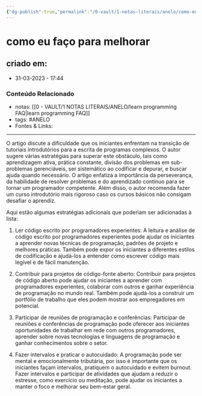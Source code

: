 ```yaml
---
{"dg-publish":true,"permalink":"/0-vault/1-notas-literais/anelo/como-eu-faco-para-melhorar/","tags":["ANELO"],"dgHomeLink":true,"dgShowLocalGraph":true,"dgShowFileTree":true,"dgEnableSearch":true}
---
```


# como eu faço para melhorar

## criado em: 
-  31-03-2023 - 17:44

### Conteúdo Relacionado
- notas: [[0 - VAULT/1 NOTAS LITERAIS/ANELO/learn programming FAQ\|learn programming FAQ]]
- tags: #ANELO
- Fontes & Links: 

---

O artigo discute a dificuldade que os iniciantes enfrentam na transição de tutoriais introdutórios para a escrita de programas complexos. O autor sugere várias estratégias para superar este obstáculo, tais como aprendizagem ativa, prática constante, divisão dos problemas em sub-problemas gerenciáveis, ser sistemático ao codificar e depurar, e buscar ajuda quando necessário. O artigo enfatiza a importância da perseverança, da habilidade de resolver problemas e do aprendizado contínuo para se tornar um programador competente. Além disso, o autor recomenda fazer um curso introdutório mais rigoroso caso os cursos básicos não consigam desafiar o aprendiz.

Aqui estão algumas estratégias adicionais que poderiam ser adicionadas à lista:

1.  Ler código escrito por programadores experientes: A leitura e análise de código escrito por programadores experientes pode ajudar os iniciantes a aprender novas técnicas de programação, padrões de projeto e melhores práticas. Também pode expor os iniciantes a diferentes estilos de codificação e ajudá-los a entender como escrever código mais legível e de fácil manutenção.
    
2.  Contribuir para projetos de código-fonte aberto: Contribuir para projetos de código aberto pode ajudar os iniciantes a aprender com programadores experientes, colaborar com outros e ganhar experiência de programação no mundo real. Também pode ajudá-los a construir um portfólio de trabalho que eles podem mostrar aos empregadores em potencial.
    
3.  Participar de reuniões de programação e conferências: Participar de reuniões e conferências de programação pode oferecer aos iniciantes oportunidades de trabalhar em rede com outros programadores, aprender sobre novas tecnologias e linguagens de programação e ganhar conhecimentos sobre o setor.
    
4.  Fazer intervalos e praticar o autocuidado: A programação pode ser mental e emocionalmente tributária, por isso é importante que os iniciantes façam intervalos, pratiquem o autocuidado e evitem burnout. Fazer intervalos e participar de atividades que ajudam a reduzir o estresse, como exercício ou meditação, pode ajudar os iniciantes a manter o foco e melhorar seu bem-estar geral.